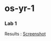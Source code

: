 # os-yr-1

### Lab 1

Results : [Screenshot](https://github.com/RichardLazarica/os-yr-1/blob/main/Lab-1/lab-1.PNG)